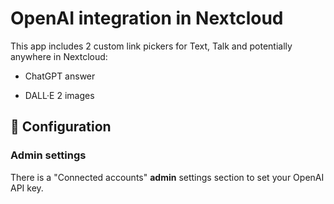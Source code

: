 # OpenAI integration in Nextcloud

This app includes 2 custom link pickers for Text, Talk and potentially anywhere in Nextcloud:
* ChatGPT answer

* DALL·E 2 images

## 🔧 Configuration

### Admin settings

There is a "Connected accounts" **admin** settings section to set your OpenAI API key.
